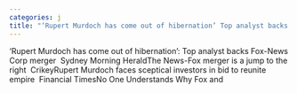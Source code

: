 ```yaml
---
categories: j
title: "‘Rupert Murdoch has come out of hibernation’ Top analyst backs FoxNews Corp merger  Sydney Morning Herald"
---
```

‘Rupert Murdoch has come out of hibernation’: Top analyst backs Fox-News Corp merger&nbsp;&nbsp;Sydney Morning HeraldThe News-Fox merger is a jump to the right&nbsp;&nbsp;CrikeyRupert Murdoch faces sceptical investors in bid to reunite empire&nbsp;&nbsp;Financial TimesNo One Understands Why Fox and 
